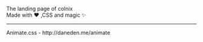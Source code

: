 The landing page of colnix
<br>
Made with :heart: ,CSS and magic :sparkles:
<hr>
Animate.css - http://daneden.me/animate
